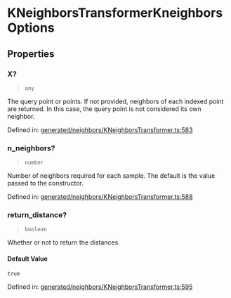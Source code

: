 # KNeighborsTransformerKneighborsOptions

## Properties

### X?

> `any`

The query point or points. If not provided, neighbors of each indexed point are returned. In this case, the query point is not considered its own neighbor.

Defined in:  [generated/neighbors/KNeighborsTransformer.ts:583](https://github.com/transitive-bullshit/scikit-learn-ts/blob/b59c1ff/packages/sklearn/src/generated/neighbors/KNeighborsTransformer.ts#L583)

### n\_neighbors?

> `number`

Number of neighbors required for each sample. The default is the value passed to the constructor.

Defined in:  [generated/neighbors/KNeighborsTransformer.ts:588](https://github.com/transitive-bullshit/scikit-learn-ts/blob/b59c1ff/packages/sklearn/src/generated/neighbors/KNeighborsTransformer.ts#L588)

### return\_distance?

> `boolean`

Whether or not to return the distances.

#### Default Value

`true`

Defined in:  [generated/neighbors/KNeighborsTransformer.ts:595](https://github.com/transitive-bullshit/scikit-learn-ts/blob/b59c1ff/packages/sklearn/src/generated/neighbors/KNeighborsTransformer.ts#L595)
